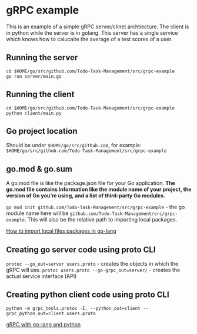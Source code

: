 # gRPC example
This is an example of a simple gRPC server/clinet archtiecture.
The client is in python while the server is in golang. 
This server has a single service which knows how to calucalte the average of a test scores of a user.

## Running the server 
```
cd $HOME/go/src/github.com/Todo-Task-Management/src/grpc-example
go run server/main.go
```

## Running the client
```
cd $HOME/go/src/github.com/Todo-Task-Management/src/grpc-example
python client/main.py
```

## Go project location
Should be under ```$HOME/go/src/github.com```, for example: ```$HOME/go/src/github.com/Todo-Task-Management/src/grpc-example```

## go.mod & go.sum
A go.mod file is like the package.json file for your Go application.
**The go.mod file contains information like the module name of your project, the version of Go you’re using, and a list of third-party Go modules.**

```go mod init github.com/Todo-Task-Management/src/grpc-example``` - the go module name here will be ```github.com/Todo-Task-Management/src/grpc-example```. 
This will also be the relative path to importing local packages.

[How to import local files packages in go-lang](https://linguinecode.com/post/how-to-import-local-files-packages-in-golang)

## Creating go server code using proto CLI
```protoc --go_out=server users.proto``` - creates the objects in which the gRPC will use.
```protoc users.proto --go-grpc_out=server/``` - creates the actual service interface (API)

## Creating python client code using proto CLI
```python -m grpc_tools.protoc -I. --python_out=client --grpc_python_out=client users.proto```


[gRPC with go-lang and python](https://medium.com/@andersonborges_70700/grpc-with-golang-and-python-f5b7aa602d74)